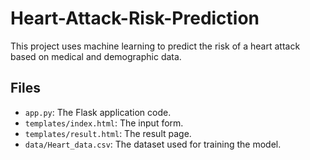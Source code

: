 # Heart-Attack-Risk-Prediction

This project uses machine learning to predict the risk of a heart attack based on medical and demographic data.

## Files

- `app.py`: The Flask application code.
- `templates/index.html`: The input form.
- `templates/result.html`: The result page.
- `data/Heart_data.csv`: The dataset used for training the model.

